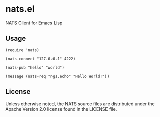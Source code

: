 # nats.el

NATS Client for Emacs Lisp

## Usage

```emacs-lisp
(require 'nats)

(nats-connect "127.0.0.1" 4222)

(nats-pub "hello" "world")

(message (nats-req "ngs.echo" "Hello World!"))
```

## License

Unless otherwise noted, the NATS source files are distributed under the Apache Version 2.0 license found in the LICENSE file.
